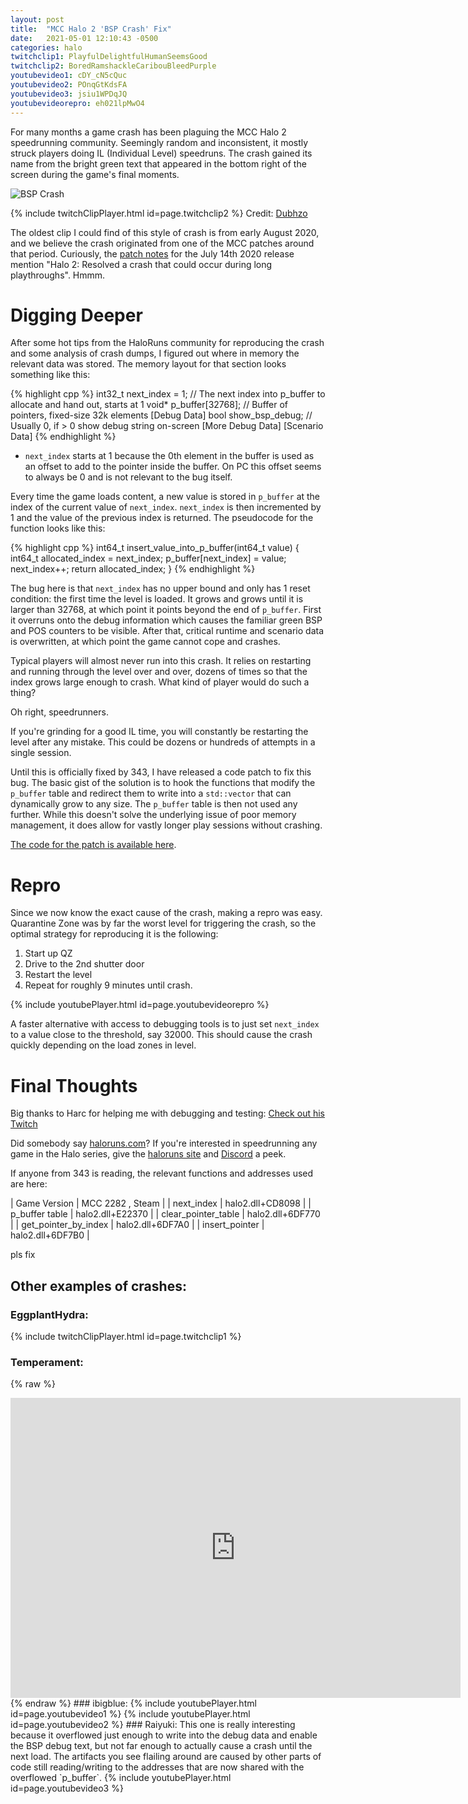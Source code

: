 ```yaml
---
layout: post
title:  "MCC Halo 2 'BSP Crash' Fix"
date:   2021-05-01 12:10:43 -0500
categories: halo
twitchclip1: PlayfulDelightfulHumanSeemsGood
twitchclip2: BoredRamshackleCaribouBleedPurple
youtubevideo1: cDY_cN5cQuc
youtubevideo2: POnqGtKdsFA
youtubevideo3: jsiu1WPDqJQ
youtubevideorepro: eh021lpMwO4
---
```


For many months a game crash has been plaguing the MCC Halo 2 speedrunning community. Seemingly random and inconsistent, it mostly struck players doing IL (Individual Level) speedruns. The crash gained its name from the bright green text that appeared in the bottom right of the screen during the game's final moments.

![BSP Crash](/assets/crash.jpg)

{% include twitchClipPlayer.html id=page.twitchclip2 %}
Credit: [Dubhzo][dubhzo-twitch] 

The oldest clip I could find of this style of crash is from early August 2020, and we believe the crash originated from one of the MCC patches around that period. Curiously, the [patch notes][july-patch-notes] for the July 14th 2020 release mention "Halo 2: Resolved a crash that could occur during long playthroughs". Hmmm.

# Digging Deeper

After some hot tips from the HaloRuns community for reproducing the crash and some analysis of crash dumps, I figured out where in memory the relevant data was stored. The memory layout for that section looks something like this:

{% highlight cpp %}
int32_t next_index = 1; // The next index into p_buffer to allocate and hand out, starts at 1
void* p_buffer[32768]; // Buffer of pointers, fixed-size 32k elements
[Debug Data]
bool show_bsp_debug; // Usually 0, if > 0 show debug string on-screen
[More Debug Data]
[Scenario Data]
{% endhighlight %}

* `next_index` starts at 1 because the 0th element in the buffer is used as an offset to add to the pointer inside the buffer. On PC this offset seems to always be 0 and is not relevant to the bug itself.

Every time the game loads content, a new value is stored in `p_buffer` at the index of the current value of `next_index`. `next_index` is then incremented by 1 and the value of the previous index is returned. The pseudocode for the function looks like this: 

{% highlight cpp %}
int64_t insert_value_into_p_buffer(int64_t value)
{
  int64_t allocated_index = next_index;
  p_buffer[next_index] = value;
  next_index++;
  return allocated_index;
}
{% endhighlight %}

The bug here is that `next_index` has no upper bound and only has 1 reset condition: the first time the level is loaded. It grows and grows until it is larger than 32768, at which point it points beyond the end of `p_buffer`. First it overruns onto the debug information which causes the familiar green BSP and POS counters to be visible. After that, critical runtime and scenario data is overwritten, at which point the game cannot cope and crashes.

Typical players will almost never run into this crash. It relies on restarting and running through the level over and over, dozens of times so that the index grows large enough to crash. What kind of player would do such a thing?

Oh right, speedrunners.

If you're grinding for a good IL time, you will constantly be restarting the level after any mistake. This could be dozens or hundreds of attempts in a single session. 

Until this is officially fixed by 343, I have released a code patch to fix this bug. The basic gist of the solution is to hook the functions that modify the `p_buffer` table and redirect them to write into a `std::vector` that can dynamically grow to any size. The `p_buffer` table is then not used any further. While this doesn't solve the underlying issue of poor memory management, it does allow for vastly longer play sessions without crashing.

[The code for the patch is available here][implemented-fix]. 

# Repro

Since we now know the exact cause of the crash, making a repro was easy. Quarantine Zone was by far the worst level for triggering the crash, so the optimal strategy for reproducing it is the following:

1. Start up QZ
2. Drive to the 2nd shutter door
3. Restart the level
4. Repeat for roughly 9 minutes until crash.

{% include youtubePlayer.html id=page.youtubevideorepro %}

A faster alternative with access to debugging tools is to just set `next_index` to a value close to the threshold, say 32000. This should cause the crash  quickly depending on the load zones in level.

# Final Thoughts

Big thanks to Harc for helping me with debugging and testing: [Check out his Twitch][harc-twitch] 

Did somebody say [haloruns.com][haloruns-link]? If you're interested in speedrunning any game in the Halo series, give the [haloruns site][haloruns-link] and [Discord][haloruns-discord] a peek.

If anyone from 343 is reading, the relevant functions and addresses used are here:

| Game Version | MCC 2282 , Steam |
| next_index | halo2.dll+CD8098 |
| p_buffer table | halo2.dll+E22370 |
| clear_pointer_table | halo2.dll+6DF770 |
| get_pointer_by_index | halo2.dll+6DF7A0 |
| insert_pointer | halo2.dll+6DF7B0 |

pls fix

## Other examples of crashes:

### EggplantHydra:
{% include twitchClipPlayer.html id=page.twitchclip1 %}

### Temperament:
{% raw %}
<iframe src="https://player.twitch.tv/?video=831432106&parent=blog.scal.es&autoplay=false" frameborder="0" allowfullscreen="true" scrolling="no" height="480" width="720"></iframe>
{% endraw %}
### ibigblue:
{% include youtubePlayer.html id=page.youtubevideo1 %}
{% include youtubePlayer.html id=page.youtubevideo2 %}
### Raiyuki:
This one is really interesting because it overflowed just enough to write into the debug data and enable the BSP debug text, but not far enough to actually cause a crash until the next load. The artifacts you see flailing around are caused by other parts of code still reading/writing to the addresses that are now shared with the overflowed `p_buffer`.
{% include youtubePlayer.html id=page.youtubevideo3 %}

[haloruns-link]: https://haloruns.com/
[haloruns-discord]: https://haloruns.com/discord
[harc-twitch]: https://www.twitch.tv/harctehshark
[dubhzo-twitch]: https://www.twitch.tv/dubhzo
[implemented-fix]: https://github.com/Scaless/HaloTAS/blob/master/HaloTAS/HRPatcher/dllmain.cpp#L257
[july-patch-notes]: https://support.halowaypoint.com/hc/en-us/articles/360045689232-Halo-The-Master-Chief-Collection-Patch-Notes-7-14-20
